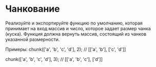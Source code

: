 # Чанкование
Реализуйте и экспортируйте функцию по умолчанию, которая принимает на вход массив и число, которое задает размер чанка (куска).
Функция должна вернуть массив, состоящий из чанков указанной размерности. 

Примеры: 
  chunk(['a', 'b', 'c', 'd'], 2);
  // [['a', 'b'], ['c', 'd']]

  chunk(['a', 'b', 'c', 'd'], 3);
  // [['a', 'b', 'c'], ['d']]
